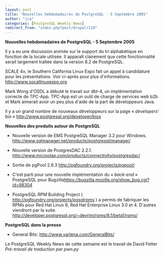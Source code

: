 ```yaml
---
layout: post
title: "Nouvelles hebdomadaires de PostgreSQL - 5 Septembre 2005"
author: "jca"
categories: [PostgreSQL Weekly News]
redirect_from: "index.php?post/drupal/110"
---
```



<p><strong>Nouvelles hebdomadaires de PostgreSQL - 5 Septembre 2005</strong></p>

<p>Il y a eu une discussion animée sur le support du tri alphabétique en fonction de la locale utilisée. Il apparaît clairement que cette fonctionnalité serait largement traîtée dans la version 8.2 de PostgreSQL. </p>

<p>

SCALE 4x, le Southern California Linux Expo fait un appel à candidature pour les présentations. Voir ci-après pour plus d'informations.  <a target="_blank" href="http://www.socallinuxexpo.org">http://www.socallinuxexpo.org</a>

</p>

<!--more-->


Mark Wong d'OSDL a débuté le travail sur dbt-4, un implémentation correcte de TPC-App. TPC-App est un outil de charge de services web b2b et Mark aimerait avoir un peu plus d'aide de la part de développeurs Java.

<p>

Il y a un grand nombre de nouveaux développeurs sur la page «<em> developers' bio</em> »  <a target="_blank" href="http://www.postgresql.org/developer/bios">http://www.postgresql.org/developer/bios</a>

</p>

<p><strong>Nouvelles des produits autour de PostgreSQL</strong></p>

<ul>

<li>

Nouvelle version de EMS PostgreSQL Manager 3.2 pour Windows.  <a target="_blank" href="http://www.sqlmanager.net/products/postgresql/manager/">http://www.sqlmanager.net/products/postgresql/manager/</a>

</li>

<li>

Nouvelle version de PostgresDAC 2.2.1.  <a target="_blank" href="http://www.microolap.com/products/connectivity/postgresdac/">http://www.microolap.com/products/connectivity/postgresdac/</a>

</li>

<li>

Sortie de pgPool 2.6.3   <a target="_blank" href="http://pgfoundry.org/projects/pgpool/">http://pgfoundry.org/projects/pgpool/</a>

</li>

<li>

C'est parti pour une nouvelle implémentation du « <em>back-end</em> » PostgreSQL pour Bugzilla<a target="_blank" href="https://bugzilla.mozilla.org/show_bug.cgi?id=98304">https://bugzilla.mozilla.org/show_bug.cgi?id=98304</a> </li>

<li>PostgreSQL RPM Building Project ( <a target="_blank" href="http://pgfoundry.org/projects/pgsqlrpms">http://pgfoundry.org/projects/pgsqlrpms</a> ) a permis de fabriquer les RPMs pour Red Hat Linux 9, Red Hat Enterprise Linux 3.0 et 4.  D'autres viendront par la suite.  <a target="_blank" href="http://developer.postgresql.org/%7Edevrim/rpms/8.1/beta1/rpms/">http://developer.postgresql.org/~devrim/rpms/8.1/beta1/rpms/</a>

</li>

</ul>

<p><strong>PostgreSQL dans la presse</strong></p>

<ul>

<li>

General Bits:  <a target="_blank" href="http://www.varlena.com/GeneralBits/">http://www.varlena.com/GeneralBits/</a>

</li>

</ul>

<p>

Le PostgreSQL Weekly News de cette semaine est le travail de David Fetter<br /><em>Pré-travail de traduction par pwn.py</em></p>